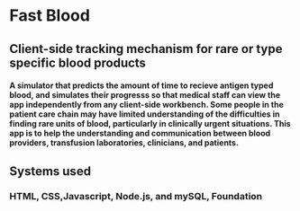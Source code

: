 # Fast Blood
## Client-side tracking mechanism for rare or type specific blood products

#### A simulator that predicts the amount of time to recieve antigen typed blood, and simulates their progresss so that medical staff can view the app independently from any client-side workbench. Some people in the patient care chain may have limited understanding of the difficulties in finding rare units of blood, particularly in clinically urgent situations. This app is to help the understanding and communication between blood providers, transfusion laboratories, clinicians, and patients.

## Systems used
### HTML, CSS,Javascript, Node.js, and mySQL, Foundation
